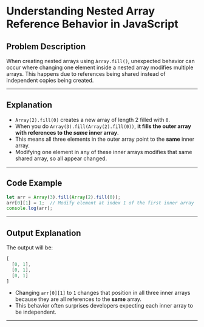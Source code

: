 # Understanding Nested Array Reference Behavior in JavaScript

## Problem Description

When creating nested arrays using `Array.fill()`, unexpected behavior can occur where changing one element inside a nested array modifies multiple arrays. This happens due to references being shared instead of independent copies being created.

---

## Explanation

- `Array(2).fill(0)` creates a new array of length 2 filled with `0`.
- When you do `Array(3).fill(Array(2).fill(0))`, **it fills the outer array with references to the *same* inner array**.
- This means all three elements in the outer array point to the **same** inner array.
- Modifying one element in any of these inner arrays modifies that same shared array, so all appear changed.

---

## Code Example

```javascript
let arr = Array(3).fill(Array(2).fill(0));
arr[0][1] = 1;  // Modify element at index 1 of the first inner array
console.log(arr); 
```
---
## Output Explanation

The output will be:

```js
[
  [0, 1],
  [0, 1],
  [0, 1]
]
```

- Changing `arr[0][1]` to `1` changes that position in all three inner arrays because they are all references to the **same** array.  
- This behavior often surprises developers expecting each inner array to be independent.

---
